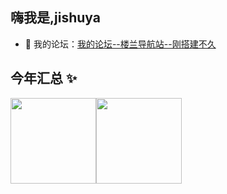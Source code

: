 ## 嗨我是,jishuya

- 👭 我的论坛：<a target="_blank" href="https://www.jishuya.cn/">我的论坛--楼兰导航站--刚搭建不久</a>

## 今年汇总 ✨

<img align="" height="137px" src="https://github-readme-stats.vercel.app/api?username=jishuya-cn&hide_title=true&hide_border=true&show_icons=true&include_all_commits=true&line_height=21&bg_color=0,EC6C6C,FFD479,FFFC79,73FA79&theme=graywhite&locale=cn" /><img align="" height="137px" src="https://github-readme-stats.vercel.app/api/top-langs/?username=liyupi&hide_title=true&hide_border=true&layout=compact&bg_color=0,73FA79,73FDFF,D783FF&theme=graywhite&locale=cn" />
